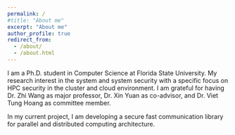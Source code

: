 ```yaml
---
permalink: /
#title: "About me"
excerpt: "About me"
author_profile: true
redirect_from: 
  - /about/
  - /about.html
---
```


I am a Ph.D. student in Computer Science at Florida State University. My research interest in the system and system security with a specific focus on HPC security in the cluster and cloud environment. I am grateful for having Dr. Zhi Wang as major professor, Dr. Xin Yuan as co-advisor, and Dr. Viet Tung Hoang as committee member.

In my current project, I am developing a secure fast communication library for parallel and distributed computing architecture.